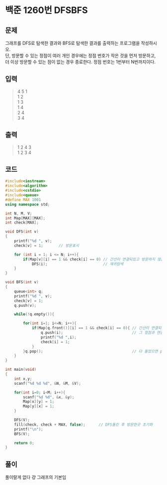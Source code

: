 # 백준 1260번 DFSBFS
## 문제
그래프를 DFS로 탐색한 결과와 BFS로 탐색한 결과를 출력하는 프로그램을 작성하시오. </br>
단, 방문할 수 있는 정점이 여러 개인 경우에는 정점 번호가 작은 것을 먼저 방문하고, </br>
더 이상 방문할 수 있는 점이 없는 경우 종료한다. 정점 번호는 1번부터 N번까지이다.
## 입력
>4 5 1 </br>
1 2</br>
1 3</br>
1 4</br>
2 4</br>
3 4</br>
## 출력
>1 2 4 3</br>
1 2 3 4
## 코드 
```c++
#include<iostream>
#include<algorithm>
#include<cstdio>
#include<queue>
#define MAX 1001
using namespace std;

int N, M, V;
int Map[MAX][MAX];
int check[MAX];

void DFS(int v)
{
    printf("%d ", v);
    check[v] = 1;       // 방문표시

    for (int i = 1; i <= N; i++){
        if(Map[v][i] == 1 && check[i] == 0) // 간선이 연결되있고 방문하지 않은 곳이라면
            DFS(i);                         // 재귀탐색
    }
}

void BFS(int v)
{
    queue<int> q;
    printf("%d ", v);
    check[v] = 1;
    q.push(v); 

    while(!q.empty()){ 

        for(int i=1; i<=N; i++){
            if(Map[q.front()][i] == 1 && check[i] == 0){ // 간선이 연결되있고 방문하지 않은 곳이라면
                q.push(i);                               // 그 정점과 연결된 정점 push
                printf("%d ",i);
                check[i] = 1;
            }
        }q.pop();                                        // 다 돌았으면 pop 
    }
}

int main(void)
{
    int x,y;
    scanf("%d %d %d", &N, &M, &V);

    for(int i=0; i<M; i++){
        scanf("%d %d", &x, &y);
        Map[x][y] = 1;
        Map[y][x] = 1;
    }

    DFS(V); 
    fill(check, check + MAX, false);      // DFS돌린 후 방문한곳 초기화
    printf("\n");
    BFS(V);

    return 0;
}
```
## 풀이
풀이랄게 없다 걍 그래프의 기본임
